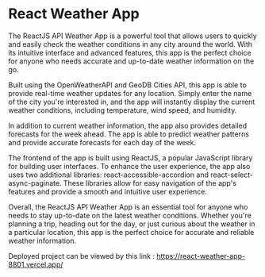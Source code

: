 # React Weather App

The ReactJS API Weather App is a powerful tool that allows users to quickly and easily check the weather conditions in any city around the world. With its intuitive interface and advanced features, this app is the perfect choice for anyone who needs accurate and up-to-date weather information on the go.

Built using the OpenWeatherAPI and GeoDB Cities API, this app is able to provide real-time weather updates for any location. Simply enter the name of the city you're interested in, and the app will instantly display the current weather conditions, including temperature, wind speed, and humidity.

In addition to current weather information, the app also provides detailed forecasts for the week ahead. The app is able to predict weather patterns and provide accurate forecasts for each day of the week.

The frontend of the app is built using ReactJS, a popular JavaScript library for building user interfaces. To enhance the user experience, the app also uses two additional libraries: react-accessible-accordion and react-select-async-paginate. These libraries allow for easy navigation of the app's features and provide a smooth and intuitive user experience.

Overall, the ReactJS API Weather App is an essential tool for anyone who needs to stay up-to-date on the latest weather conditions. Whether you're planning a trip, heading out for the day, or just curious about the weather in a particular location, this app is the perfect choice for accurate and reliable weather information.


Deployed project can be viewed by this link : https://react-weather-app-8801.vercel.app/
